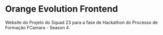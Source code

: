 # Orange Evolution Frontend

Website do Projeto do Squad 23 para a fase de Hackathon do Processo de Formação FCamara - Season 4.
